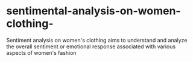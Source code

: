 # sentimental-analysis-on-women-clothing-
Sentiment analysis on women's clothing aims to understand and analyze the overall sentiment or emotional response associated with various aspects of women's fashion
